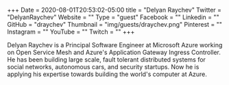 +++
Date = 2020-08-01T20:53:02-05:00
title = "Delyan Raychev"
Twitter = "DelyanRaychev"
Website = ""
Type = "guest"
Facebook = ""
Linkedin = ""
GitHub = "draychev"
Thumbnail = "img/guests/draychev.png"
Pinterest = ""
Instagram = ""
YouTube = ""
Twitch = ""
+++

Delyan Raychev is a Principal Software Engineer at Microsoft Azure working on Open Service Mesh and Azure's Application Gateway Ingress Controller. He has been building large scale, fault tolerant distributed systems for social networks, autonomous cars, and security startups. Now he is applying his expertise towards building the world's computer at Azure.

